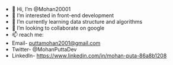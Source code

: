 - 👋 Hi, I’m @Mohan20001
- 👀 I’m interested in front-end development
- 🌱 I’m currently learning data structure and algorithms
- 💞️ I’m looking to collaborate on google
- 📫 reach me:
- Email- puttamohan2001@gmail.com
- Twitter- @MohanPuttaDev
- LinkedIn- https://www.linkedin.com/in/mohan-puta-86a8b1208

<!---
Mohan20001/Mohan20001 is a ✨ special ✨ repository because its `README.md` (this file) appears on your GitHub profile.
You can click the Preview link to take a look at your changes.
--->
